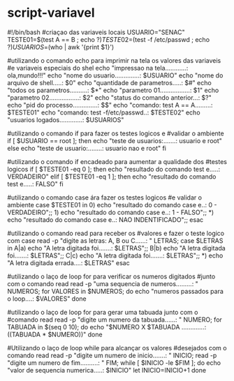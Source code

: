 # script-variavel
#!/bin/bash
#criaçao das variaveis locais 
USUARIO="SENAC"
TESTE01=$(test A == B ; echo $?) 
TESTE02=$(test -f /etc/passwd ; echo $?)
USUARIOS=$(who | awk '{print $1}')

#utilizando o comando echo para imprimir na tela os valores das variaveis
#e variaveis especiais do shel
echo "impressao na tela............: ola,mundo!!!"
echo "nome do usuario..............: $USUARIO"
echo "nome do arquivo de shell.....: $0"
echo "quantidade de parametros.....: $#"
echo "todos os parametros..........: $*"
echo "parametro 01.................: $1"
echo "parametro 02.................: $2"
echo "status do comando anterior...: $?"
echo "pid do processo..............: $$"
echo "comando: test A == A.........: $TESTE01"
echo "comando: test -f/etc/passwd..: $TESTE02"
echo "usuarios logados.............: $USUARIOS"

#utilizando o comando if para fazer os testes logicos e
#validar o ambiente
if [ $USUARIO == root ];
then 
	echo "teste de usuarios:.......: usuario e root"
else
	echo "teste de usuario:........: usuario nao e root"
fi	

#utilizando o comando if encadeado para aumentar a qualidade dos 
#testes logicos
if [ $TESTE01 -eq 0 ];
then
	echo "resultado do comando test e.....: VERDADEIRO"
elif [ $TESTE01 -eq 1 ];
then 
	echo "resultado do comando test e.....: FALSO"
fi	

#utilizando o comando case ára fazer os testes logicos 
#e validar o ambiente 
case $TESTE01 in 
	0) echo "resultado do comando case e..: 0 - VERDADEIRO";;
	1) echo "resultado do comando case e..: 1 - FALSO";;
	*) echo "resultado do comando case e..:   NAO INDENTIFICADO";;
esac	

#utilizando o comando read para receber os
#valores e fazer o teste logico com case
read -p "digite as letras: A, B ou C......: " LETRAS;
case $LETRAS in
	A|a) echo "A letra digitada foi.......: $LETRAS";;
	B|b) echo "A letra digitada foi.......: $LETRAS";;
	C|c) echo "A letra digitada foi.......: $LETRAS";;
	  *) echo "A letra digitada errada....: $LETRAS"
esac	 			 
	  
#utilizando o laço de loop for para verificar os numeros digitados 
#junto com o comando read 
read -p "uma sequencia de numeros.........: " NUMEROS;
for VALORES in $NUMEROS;
do 
	echo "numeros passados para o loop....: $VALORES"
done

#utilizando o laço de loop for para gerar uma tabuada junto com o 
#comando read
read -p "digite um numero da tabuada......: " NUMERO;
for TABUADA in $(seq 0 10);
do 
	echo "$NUMERO X $TABUADA .............: $(($TABUADA * $NUMERO))"
done

#Utilizando o laço de loop while para alcançar os valores
#desejados com o comando read
read -p "digite um numero de inicio.......: " INICIO;
read -p "digite um numero de fim..........: " FIM;
while [ $INICIO -le $FIM ];
do
	echo "valor de sequencia numerica.....: $INICIO"
	let INICIO=INICIO+1
done 



















































	 
	 
	 
	 
	 
	 
	 
	 
	 
	 
	 
	 
	 
	 
	 
	 
	 
